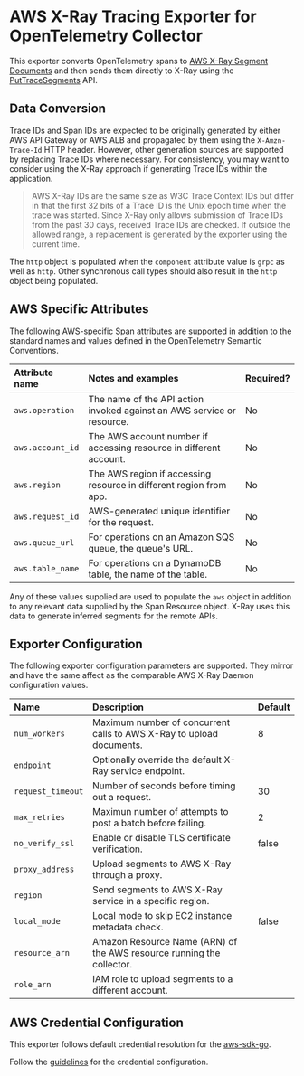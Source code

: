 # AWS X-Ray Tracing Exporter for OpenTelemetry Collector

This exporter converts OpenTelemetry spans to 
[AWS X-Ray Segment Documents](https://docs.aws.amazon.com/xray/latest/devguide/xray-api-segmentdocuments.html)
and then sends them directly to X-Ray using the 
[PutTraceSegments](https://docs.aws.amazon.com/xray/latest/api/API_PutTraceSegments.html) API.

## Data Conversion

Trace IDs and Span IDs are expected to be originally generated by either AWS API Gateway or AWS ALB and 
propagated by them using the `X-Amzn-Trace-Id` HTTP header. However, other generation sources are 
supported by replacing Trace IDs where necessary. For consistency, you may want to consider using the
X-Ray approach if generating Trace IDs within the application.

> AWS X-Ray IDs are the same size as W3C Trace Context IDs but differ in that the first 32 bits of a Trace ID 
> is the Unix epoch time when the trace was started. Since X-Ray only allows submission of Trace IDs from the 
> past 30 days, received Trace IDs are checked. If outside the allowed range, a replacement is generated by the
> exporter using the current time.

The `http` object is populated when the `component` attribute value is `grpc` as well as `http`. Other
synchronous call types should also result in the `http` object being populated.

## AWS Specific Attributes

The following AWS-specific Span attributes are supported in addition to the standard names and values
defined in the OpenTelemetry Semantic Conventions.

| Attribute name   | Notes and examples                                                     | Required? |
| :--------------- | :--------------------------------------------------------------------- | --------- |
| `aws.operation`  | The name of the API action invoked against an AWS service or resource. | No        |
| `aws.account_id` | The AWS account number if accessing resource in different account.     | No        |
| `aws.region`     | The AWS region if accessing resource in different region from app.     | No        |
| `aws.request_id` | AWS-generated unique identifier for the request.                       | No        |
| `aws.queue_url`  | For operations on an Amazon SQS queue, the queue's URL.                | No        |
| `aws.table_name` | For operations on a DynamoDB table, the name of the table.             | No        |

Any of these values supplied are used to populate the `aws` object in addition to any relevant data supplied
by the Span Resource object. X-Ray uses this data to generate inferred segments for the remote APIs.

## Exporter Configuration

The following exporter configuration parameters are supported. They mirror and have the same affect as the
comparable AWS X-Ray Daemon configuration values.

| Name              | Description                                                            | Default |
| :---------------- | :--------------------------------------------------------------------- | ------- |
| `num_workers`     | Maximum number of concurrent calls to AWS X-Ray to upload documents.   | 8       |
| `endpoint`        | Optionally override the default X-Ray service endpoint.                |         |
| `request_timeout` | Number of seconds before timing out a request.                         | 30      |
| `max_retries`     | Maximun number of attempts to post a batch before failing.             | 2       |
| `no_verify_ssl`   | Enable or disable TLS certificate verification.                        | false   |
| `proxy_address`   | Upload segments to AWS X-Ray through a proxy.                          |         |
| `region`          | Send segments to AWS X-Ray service in a specific region.               |         |
| `local_mode`      | Local mode to skip EC2 instance metadata check.                        | false   |
| `resource_arn`    | Amazon Resource Name (ARN) of the AWS resource running the collector.  |         |
| `role_arn`        | IAM role to upload segments to a different account.                    |         |

## AWS Credential Configuration

This exporter follows default credential resolution for the 
[aws-sdk-go](https://docs.aws.amazon.com/sdk-for-go/api/index.html).

Follow the [guidelines](https://docs.aws.amazon.com/sdk-for-go/v1/developer-guide/configuring-sdk.html) for the 
credential configuration.
